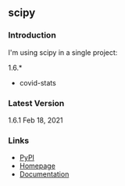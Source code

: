 ## scipy

### Introduction

I'm using scipy in a single project:

1.6.*

- covid-stats



### Latest Version

1.6.1 Feb 18, 2021



### Links

- [PyPI](https://pypi.org/project/scipy/)
- [Homepage](https://www.scipy.org/)
- [Documentation](https://numpy.org/doc/)

